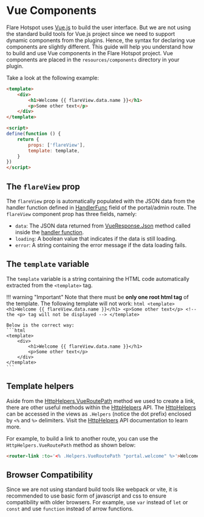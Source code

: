 # Vue Components

Flare Hotspot uses [Vue.js](https://v2.vuejs.org) to build the user interface. But we are not using the standard build tools for Vue.js project since we need to support dynamic components from the plugins. Hence, the syntax for declaring vue components are slightly different. This guide will help you understand how to build and use Vue components in the Flare Hotspot project. Vue components are placed in the `resources/components` directory in your plugin.

Take a look at the following example:

```html title="resources/components/portal/Welcome.vue"
<template>
    <div>
        <h1>Welcome {{ flareView.data.name }}</h1>
        <p>Some other text</p>
    </div>
</template>

<script>
define(function () {
    return {
        props: ['flareView'],
        template: template,
    }
})
</script>
```

## The `flareView` prop

The `flareView` prop is automatically populated with the JSON data from the handler function defined in [HandlerFunc](#routes-and-links.md#handlerfunc) field of the portal/admin route. The `flareView` component prop has three fields, namely:

- `data`: The JSON data returned from [VueResponse.Json](../api/vue-response.md#json) method called inside the [handler function](./routes-and-links.md#handlerfunc).
- `loading`: A boolean value that indicates if the data is still loading.
- `error`: A string containing the error message if the data loading fails.

## The `template` variable

The `template` variable is a string containing the HTML code automatically extracted from the `<template>` tag.

!!! warning "Important"
    Note that there must be **only one root html tag** of the template. The following template will not work:
    ```html
    <template>
        <h1>Welcome {{ flareView.data.name }}</h1>
        <p>Some other text</p> <!-- the <p> tag will not be displayed -->
    </template>
    ```

    Below is the correct way:
    ```html
    <template>
        <div>
            <h1>Welcome {{ flareView.data.name }}</h1>
            <p>Some other text</p>
        </div>
    </template>
    ```

## Template helpers
Aside from the [HttpHelpers.VueRoutePath](../api/http-helpers.md#vueroutepath) method we used to create a link, there are other useful methods within the [HttpHelpers](../api/http-helpers.md) API. The [HttpHelpers](../api/http-helpers.md) can be accessed in the views as `.Helpers` (notice the dot prefix) enclosed by `<%` and `%>` delimiters. Visit the [HttpHelpers](../api/http-helpers.md) API documentation to learn more.

For example, to build a link to another route, you can use the `HttpHelpers.VueRoutePath` method as shown below:
```html
<router-link :to='<% .Helpers.VueRoutePath "portal.welcome" %>'>Welcome</router-link>
```

## Browser Compatibility
Since we are not using standard build tools like webpack or vite, it is recommended to use basic form of javascript and css to ensure compatibility with older browsers. For example, use `var` instead of `let` or `const` and use `function` instead of arrow functions.
